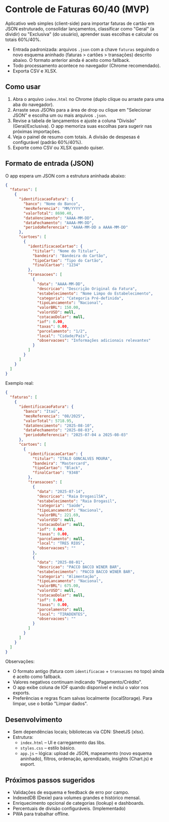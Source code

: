 # Controle de Faturas 60/40 (MVP)

Aplicativo web simples (client-side) para importar faturas de cartão em JSON estruturado, consolidar lançamentos, classificar como "Geral" (a dividir) ou "Exclusiva" (do usuário), aprender suas escolhas e calcular os totais 60%/40%.

- Entrada padronizada: arquivos `.json` com a chave `faturas` seguindo o novo esquema aninhado (faturas > cartões > transações) descrito abaixo. O formato anterior ainda é aceito como fallback.
- Todo processamento acontece no navegador (Chrome recomendado).
- Exporta CSV e XLSX.

## Como usar

1. Abra o arquivo `index.html` no Chrome (duplo clique ou arraste para uma aba do navegador).
2. Arraste seus JSONs para a área de drop ou clique em "Selecionar JSON" e escolha um ou mais arquivos `.json`.
3. Revise a tabela de lançamentos e ajuste a coluna "Divisão" (Geral/Exclusiva). O app memoriza suas escolhas para sugerir nas próximas importações.
4. Veja o painel de resumo com totais. A divisão de despesas é configurável (padrão 60%/40%).
5. Exporte como CSV ou XLSX quando quiser.

## Formato de entrada (JSON)

O app espera um JSON com a estrutura aninhada abaixo:

```json
{
  "faturas": [
    {
      "identificacaoFatura": {
        "banco": "Nome do Banco",
        "mesReferencia": "MM/YYYY",
        "valorTotal": 8690.40,
        "dataVencimento": "AAAA-MM-DD",
        "dataFechamento": "AAAA-MM-DD",
        "periodoReferencia": "AAAA-MM-DD a AAAA-MM-DD"
      },
      "cartoes": [
        {
          "identificacaoCartao": {
            "titular": "Nome do Titular",
            "bandeira": "Bandeira do Cartão",
            "tipoCartao": "Tipo do Cartão",
            "finalCartao": "1234"
          },
          "transacoes": [
            {
              "data": "AAAA-MM-DD",
              "descricao": "Descrição Original da Fatura",
              "estabelecimento": "Nome Limpo do Estabelecimento",
              "categoria": "Categoria Pré-definida",
              "tipoLancamento": "Nacional",
              "valorBRL": 150.00,
              "valorUSD": null,
              "cotacaoDolar": null,
              "iof": 0.00,
              "taxas": 0.00,
              "parcelamento": "1/2",
              "local": "Cidade/País",
              "observacoes": "Informações adicionais relevantes"
            }
          ]
        }
      ]
    }
  ]
}
```

Exemplo real:

```json
{
  "faturas": [
    {
      "identificacaoFatura": {
        "banco": "Itaú",
        "mesReferencia": "08/2025",
        "valorTotal": 5718.95,
        "dataVencimento": "2025-08-10",
        "dataFechamento": "2025-08-03",
        "periodoReferencia": "2025-07-04 a 2025-08-03"
      },
      "cartoes": [
        {
          "identificacaoCartao": {
            "titular": "ITALO GONCALVES MOURA",
            "bandeira": "Mastercard",
            "tipoCartao": "Black",
            "finalCartao": "9348"
          },
          "transacoes": [
            {
              "data": "2025-07-14",
              "descricao": "Raia DrogasilSA",
              "estabelecimento": "Raia Drogasil",
              "categoria": "Saúde",
              "tipoLancamento": "Nacional",
              "valorBRL": 221.69,
              "valorUSD": null,
              "cotacaoDolar": null,
              "iof": 0.00,
              "taxas": 0.00,
              "parcelamento": null,
              "local": "TRES RIOS",
              "observacoes": ""
            },
            {
              "data": "2025-08-01",
              "descricao": "PACCO BACCO WINER BAR",
              "estabelecimento": "PACCO BACCO WINER BAR",
              "categoria": "Alimentação",
              "tipoLancamento": "Nacional",
              "valorBRL": 675.00,
              "valorUSD": null,
              "cotacaoDolar": null,
              "iof": 0.00,
              "taxas": 0.00,
              "parcelamento": null,
              "local": "TIRADENTES",
              "observacoes": ""
            }
          ]
        }
      ]
    }
  ]
}
```

Observações:
- O formato antigo (fatura com `identificacao` + `transacoes` no topo) ainda é aceito como fallback.
- Valores negativos continuam indicando "Pagamento/Crédito".
- O app exibe coluna de IOF quando disponível e inclui o valor nos exports.
- Preferências e regras ficam salvas localmente (localStorage). Para limpar, use o botão "Limpar dados".

## Desenvolvimento

- Sem dependências locais; bibliotecas via CDN: SheetJS (xlsx).
- Estrutura:
  - `index.html` – UI e carregamento das libs.
  - `styles.css` – estilo básico.
  - `app.js` – lógica: upload de JSON, mapeamento (novo esquema aninhado), filtros, ordenação, aprendizado, insights (Chart.js) e export.

## Próximos passos sugeridos

- Validações de esquema e feedback de erro por campo.
- IndexedDB (Dexie) para volumes grandes e histórico mensal.
- Enriquecimento opcional de categorias (lookup) e dashboards.
- Percentuais de divisão configuráveis. (Implementado)
- PWA para trabalhar offline.
